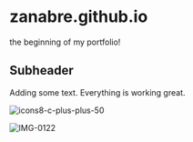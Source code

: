 # zanabre.github.io

the beginning of my portfolio!

## Subheader

Adding some text.
Everything is working great.

![icons8-c-plus-plus-50](https://user-images.githubusercontent.com/55057828/190300341-dd17ec65-798e-40be-b2f6-b92ff3749f46.png)

![IMG-0122](https://user-images.githubusercontent.com/55057828/189537660-3656d5f9-4d89-4d70-a9d2-c093cd82b63e.jpg)


